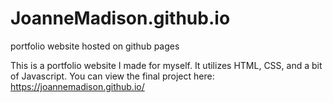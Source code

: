 # JoanneMadison.github.io
portfolio website hosted on github pages

This is a portfolio website I made for myself. It utilizes HTML, CSS, and a bit of Javascript.
You can view the final project here: https://joannemadison.github.io/
